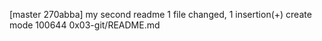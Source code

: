 [master 270abba] my second readme
 1 file changed, 1 insertion(+)
 create mode 100644 0x03-git/README.md
